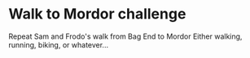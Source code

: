 # Walk to Mordor challenge

Repeat Sam and Frodo's walk from Bag End to Mordor
Either walking, running, biking, or whatever...

